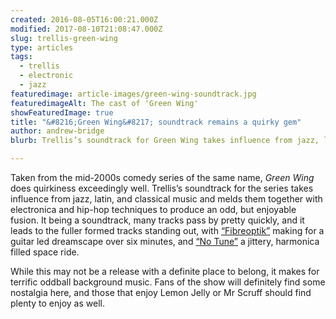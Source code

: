 ```yaml
---
created: 2016-08-05T16:00:21.000Z
modified: 2017-08-10T21:08:47.000Z
slug: trellis-green-wing
type: articles
tags:
  - trellis
  - electronic
  - jazz
featuredimage: article-images/green-wing-soundtrack.jpg 
featuredimageAlt: The cast of 'Green Wing'
showFeaturedImage: true
title: "&#8216;Green Wing&#8217; soundtrack remains a quirky gem"
author: andrew-bridge
blurb: Trellis’s soundtrack for Green Wing takes influence from jazz, latin, and classical music and melds them together exceedingly well. 

---
```


Taken from the mid-2000s comedy series of the same name, *Green Wing* does quirkiness exceedingly well. Trellis’s soundtrack for the series takes influence from jazz, latin, and classical music and melds them together with electronica and hip-hop techniques to produce an odd, but enjoyable fusion. It being a soundtrack, many tracks pass by pretty quickly, and it leads to the fuller formed tracks standing out, with [“Fibreoptik”](https://www.youtube.com/watch?v=MxQRC4qdukA) making for a guitar led dreamscape over six minutes, and [“No Tune”](https://www.youtube.com/watch?v=8Uqb_EMDE1w) a jittery, harmonica filled space ride.

While this may not be a release with a definite place to belong, it makes for terrific oddball background music. Fans of the show will definitely find some nostalgia here, and those that enjoy Lemon Jelly or Mr Scruff should find plenty to enjoy as well.